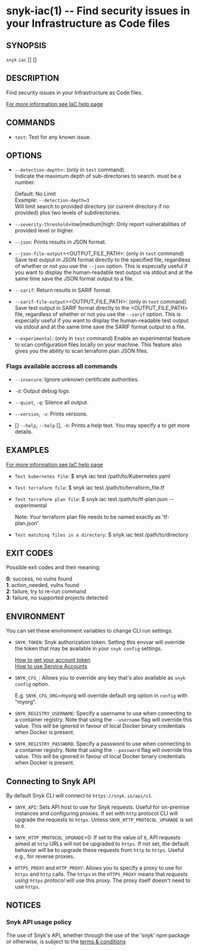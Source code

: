 # snyk-iac(1) -- Find security issues in your Infrastructure as Code files

## SYNOPSIS

`snyk` `iac` \[<COMMAND>\] \[<OPTIONS>\] <PATH>

## DESCRIPTION

Find security issues in your Infrastructure as Code files.

[For more information see IaC help page](https://snyk.co/ucT6Q)

## COMMANDS

- `test`:
  Test for any known issue.

## OPTIONS

- `--detection-depth`=<DEPTH>:
  (only in `test` command)  
  Indicate the maximum depth of sub-directories to search. <DEPTH> must be a number.

  Default: No Limit  
  Example: `--detection-depth=3`  
  Will limit search to provided directory (or current directory if no <PATH> provided) plus two levels of subdirectories.

- `--severity-threshold`=low|medium|high:
  Only report vulnerabilities of provided level or higher.

- `--json`:
  Prints results in JSON format.

- `--json-file-output`=<OUTPUT_FILE_PATH>:
  (only in `test` command)
  Save test output in JSON format directly to the specified file, regardless of whether or not you use the `--json` option.
  This is especially useful if you want to display the human-readable test output via stdout and at the same time save the JSON format output to a file.

- `--sarif`:
  Return results in SARIF format.

- `--sarif-file-output`=<OUTPUT_FILE_PATH>:
  (only in `test` command)
  Save test output in SARIF format directly to the <OUTPUT_FILE_PATH> file, regardless of whether or not you use the `--sarif` option.
  This is especially useful if you want to display the human-readable test output via stdout and at the same time save the SARIF format output to a file.

- `--experimental`:
  (only in `test` command)
  Enable an experimental feature to scan configuration files locally on your machine. 
  This feature also gives you the ability to scan terraform plan JSON files.




### Flags available accross all commands

- `--insecure`:
  Ignore unknown certificate authorities.

- `-d`:
  Output debug logs.

- `--quiet`, `-q`:
  Silence all output.

- `--version`, `-v`:
  Prints versions.

- \[<COMMAND>\] `--help`, `--help` \[<COMMAND>\], `-h`:
  Prints a help text. You may specify a <COMMAND> to get more details.


## EXAMPLES

[For more information see IaC help page](https://snyk.co/ucT6Q)

- `Test kubernetes file`:
  \$ snyk iac test /path/to/Kubernetes.yaml

- `Test terraform file`:
  \$ snyk iac test /path/to/terraform_file.tf

- `Test terraform plan file`:
  \$ snyk iac test /path/to/tf-plan.json --experimental
  
  Note: Your terraform plan file needs to be named exactly as 'tf-plan.json'

- `Test matching files in a directory`:
  \$ snyk iac test /path/to/directory


## EXIT CODES

Possible exit codes and their meaning:

**0**: success, no vulns found<br />
**1**: action_needed, vulns found<br />
**2**: failure, try to re-run command<br />
**3**: failure, no supported projects detected<br />


## ENVIRONMENT

You can set these environment variables to change CLI run settings.

- `SNYK_TOKEN`:
  Snyk authorization token. Setting this envvar will override the token that may be available in your `snyk config` settings.

  [How to get your account token](https://snyk.co/ucT6J)<br />
  [How to use Service Accounts](https://snyk.co/ucT6L)<br />

- `SNYK_CFG_`<KEY>:
  Allows you to override any key that's also available as `snyk config` option.

  E.g. `SNYK_CFG_ORG`=myorg will override default org option in `config` with "myorg".

- `SNYK_REGISTRY_USERNAME`:
  Specify a username to use when connecting to a container registry. Note that using the `--username` flag will
  override this value. This will be ignored in favour of local Docker binary credentials when Docker is present.

- `SNYK_REGISTRY_PASSWORD`:
  Specify a password to use when connecting to a container registry. Note that using the `--password` flag will
  override this value. This will be ignored in favour of local Docker binary credentials when Docker is present.

## Connecting to Snyk API

By default Snyk CLI will connect to `https://snyk.io/api/v1`.

- `SNYK_API`:
  Sets API host to use for Snyk requests. Useful for on-premise instances and configuring proxies. If set with `http` protocol CLI will upgrade the requests to `https`. Unless `SNYK_HTTP_PROTOCOL_UPGRADE` is set to `0`.

- `SNYK_HTTP_PROTOCOL_UPGRADE`=0:
  If set to the value of `0`, API requests aimed at `http` URLs will not be upgraded to `https`. If not set, the default behavior will be to upgrade these requests from `http` to `https`. Useful e.g., for reverse proxies.

- `HTTPS_PROXY` and `HTTP_PROXY`:
  Allows you to specify a proxy to use for `https` and `http` calls. The `https` in the `HTTPS_PROXY` means that _requests using `https` protocol_ will use this proxy. The proxy itself doesn't need to use `https`.


## NOTICES

### Snyk API usage policy

The use of Snyk's API, whether through the use of the 'snyk' npm package or otherwise, is subject to the [terms & conditions](https://snyk.co/ucT6N)


